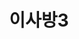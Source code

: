 ---
id: 45
title: 이사방3
caption: 리얼 이사 매칭 비교견적 서비스
url: https://leaderscpa.com/merchant/isabang3/
category: Life
device: PC, Mobile
---